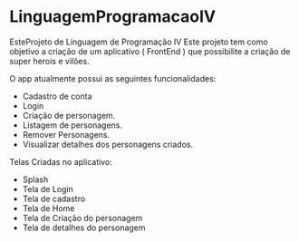 # LinguagemProgramacaoIV
EsteProjeto de Linguagem de Programação IV
Este projeto tem como objetivo a criação de um aplicativo ( FrontEnd ) que possibilite a criação de super herois e vilões. 

O app atualmente possui as seguintes funcionalidades: 

- Cadastro de conta
- Login
- Criação de personagem.
- Listagem de personagens.
- Remover Personagens.
- Visualizar detalhes dos personagens criados.

Telas Criadas no aplicativo: 

- Splash
- Tela de Login
- Tela de cadastro
- Tela de Home
- Tela de Criação do personagem
- Tela de detalhes do personagem
